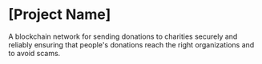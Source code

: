 
# [Project Name]

A blockchain network for sending donations to charities securely and reliably ensuring that people's donations reach the right organizations and to avoid scams.
